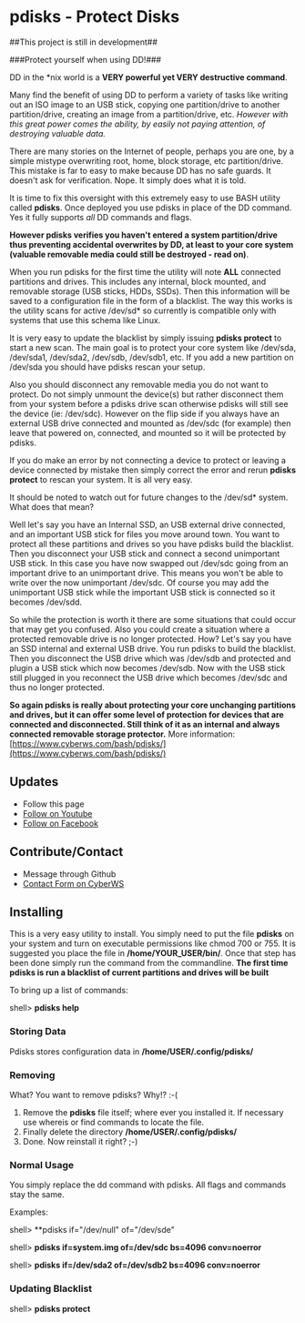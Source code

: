 # pdisks - Protect Disks

##This project is still in development##

###Protect yourself when using DD!###

DD in the *nix world is a **VERY powerful yet VERY destructive command**.  

Many find the benefit of using DD to perform a variety of tasks like writing out an ISO image to an USB stick, copying one partition/drive to another partition/drive, creating an image from a partition/drive, etc.  *However with this great power comes the ability, by easily not paying attention, of destroying valuable data.*

There are many stories on the Internet of people, perhaps you are one, by a simple mistype overwriting root, home, block storage, etc partition/drive.  This mistake is far to easy to make because DD has no safe guards.  It doesn't ask for verification.  Nope.  It simply does what it is told.

It is time to fix this oversight with this extremely easy to use BASH utility called **pdisks**.  Once deployed you use pdisks in place of the DD command.  Yes it fully supports *all* DD commands and flags.

**However pdisks verifies you haven't entered a system partition/drive thus preventing accidental overwrites by DD, at least to your core system (valuable removable media could still be destroyed - read on)**.

When you run pdisks for the first time the utility will note **ALL** connected partitions and drives.  This includes any internal, block mounted, and removable storage (USB sticks, HDDs, SSDs).  Then this information will be saved to a configuration file in the form of a blacklist.  The way this works is the utility scans for active /dev/sd* so currently is compatible only with systems that use this schema like Linux.

It is very easy to update the blacklist by simply issuing **pdisks protect** to start a new scan.  The main goal is to protect your core system like /dev/sda, /dev/sda1, /dev/sda2, /dev/sdb, /dev/sdb1, etc.  If you add a new partition on /dev/sda you should have pdisks rescan your setup.

Also you should disconnect any removable media you do not want to protect.  Do not simply unmount the device(s) but rather disconnect them from your system before a pdisks drive scan otherwise pdisks will still see the device (ie: /dev/sdc).  However on the flip side if you always have an external USB drive connected and mounted as /dev/sdc (for example) then leave that powered on, connected, and mounted so it will be protected by pdisks.

If you do make an error by not connecting a device to protect or leaving a device connected by mistake then simply correct the error and rerun **pdisks protect** to rescan your system.  It is all very easy.

It should be noted to watch out for future changes to the /dev/sd* system.  What does that mean?

Well let's say you have an Internal SSD, an USB external drive connected, and an important USB stick for files you move around town.  You want to protect all these partitions and drives so you have pdisks build the blacklist.  Then you disconnect your USB stick and connect a second unimportant USB stick.  In this case you have now swapped out /dev/sdc going from an important drive to an unimportant drive.  This means you won't be able to write over the now unimportant /dev/sdc.  Of course you may add the unimportant USB stick while the important USB stick is connected so it becomes /dev/sdd.

So while the protection is worth it there are some situations that could occur that may get you confused.  Also you could create a situation where a protected removable drive is no longer protected.  How?  Let's say you have an SSD internal and external USB drive.  You run pdisks to build the blacklist.  Then you disconnect the USB drive which was /dev/sdb and protected and plugin a USB stick which now becomes /dev/sdb.  Now with the USB stick still plugged in you reconnect the USB drive which becomes /dev/sdc and thus no longer protected.

**So again pdisks is really about protecting your core unchanging partitions and drives, but it can offer some level of protection for devices that are connected and disconnected.  Still think of it as an internal and always connected removable storage protector.**
More information: [https://www.cyberws.com/bash/pdisks/](https://www.cyberws.com/bash/pdisks/)


## Updates

* Follow this page
* [Follow on Youtube](https://www.youtube.com/channel/UCeQtI9fcAapQkiHph42NjWA)
* [Follow on Facebook](https://www.facebook.com/cyberwscom/)

## Contribute/Contact

* Message through Github
* [Contact Form on CyberWS](https://www.cyberws.com/contact-us/)

## Installing

This is a very easy utility to install.  You simply need to put the file **pdisks** on your system and turn on executable permissions like chmod 700 or 755.  It is suggested you place the file in **/home/YOUR_USER/bin/**.  Once that step has been done simply run the command from the commandline.  **The first time pdisks is run a blacklist of current partitions and drives will be built**

To bring up a list of commands:

shell> **pdisks help**

### Storing Data

Pdisks stores configuration data in **/home/USER/.config/pdisks/**

### Removing

What? You want to remove pdisks? Why!? :-(

1) Remove the **pdisks** file itself; where ever you installed it.  If necessary use whereis or find commands to locate the file.
2) Finally delete the directory **/home/USER/.config/pdisks/**
3) Done.  Now reinstall it right? ;-)

### Normal Usage

You simply replace the dd command with pdisks.  All flags and commands stay the same.

Examples:

shell> **pdisks if="/dev/null" of="/dev/sde"

shell> **pdisks if=system.img of=/dev/sdc bs=4096 conv=noerror**

shell> **pdisks if=/dev/sda2 of=/dev/sdb2 bs=4096 conv=noerror**

### Updating Blacklist

shell> **pdisks protect**

